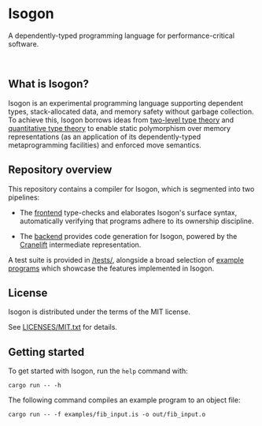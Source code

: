 # Isogon

A dependently-typed programming language for performance-critical software.

<br>
</div>

## What is Isogon?

Isogon is an experimental programming language supporting dependent types, stack-allocated data, and memory safety without garbage collection.
To achieve this, Isogon borrows ideas from [two-level type theory](https://andraskovacs.github.io/pdfs/2ltt.pdf) and [quantitative type theory](https://bentnib.org/quantitative-type-theory.pdf) to enable static polymorphism over memory representations (as an application of its dependently-typed metaprogramming facilities) and enforced move semantics.

## Repository overview

This repository contains a compiler for Isogon, which is segmented into two pipelines:

- The [frontend](src/frontend/) type-checks and elaborates Isogon's surface syntax, automatically verifying that programs adhere to its ownership discipline.

- The [backend](src/backend/) provides code generation for Isogon, powered by the [Cranelift](https://cranelift.dev/) intermediate representation.

A test suite is provided in [/tests/](/tests/), alongside a broad selection of [example programs](/examples/) which showcase the features implemented in Isogon.

## License

Isogon is distributed under the terms of the MIT license.

See [LICENSES/MIT.txt](LICENSES/MIT.txt) for details.

## Getting started

To get started with Isogon, run the `help` command with:
```
cargo run -- -h
```
The following command compiles an example program to an object file:
```
cargo run -- -f examples/fib_input.is -o out/fib_input.o
```
